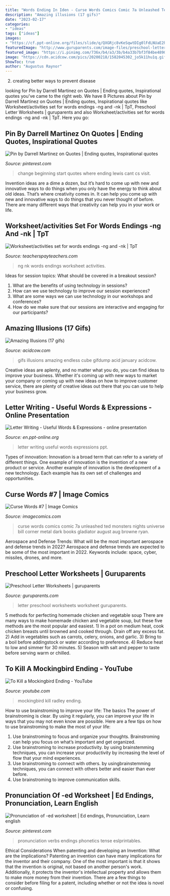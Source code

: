 ```yaml
---
title: "Words Ending In Iden - Curse Words Comics Comic 7a Unleashed Ted Monsters Nights Universe Bill Corner Metal Dark Books Gladiator August Aug Browne Ryan"
description: "Amazing illusions (17 gifs)"
date: "2023-02-17"
categories:
- "ideas"
tags: ["ideas"]
images:
- "https://cf.ppt-online.org/files/slide/q/QXGRjc8vKeSqwtDIg0lFdLNUaE2ho6Bu9x7Ar1/slide-1.jpg"
featuredImage: "http://www.guruparents.com/image-files/preschool-letter-worksheet-f.png"
featured_image: "https://i.pinimg.com/736x/b4/a3/3b/b4a33b7bf3f84be4890ec445daba9fcf.jpg"
image: "https://cdn.acidcow.com/pics/20200218/1582045302_jo5k11hu1q.gif"
ShowToc: true
author: "Augustus Raynor"
---
```



2. creating better ways to prevent disease 

	

		
looking for Pin by Darrell Martinez on Quotes | Ending quotes, Inspirational quotes you've came to the right web. We have 8 Pictures about Pin by Darrell Martinez on Quotes | Ending quotes, Inspirational quotes like Worksheet/activities set for words endings -ng and -nk | TpT, Preschool Letter Worksheets | guruparents and also Worksheet/activities set for words endings -ng and -nk | TpT. Here you go:
		
    
## Pin By Darrell Martinez On Quotes | Ending Quotes, Inspirational Quotes

<img loading=lazy src="https://i.pinimg.com/736x/b4/a3/3b/b4a33b7bf3f84be4890ec445daba9fcf.jpg" onerror="this.onerror=null;this.src='https://tse1.mm.bing.net/th?id=OIP.VMuYZnjR6F8uo1wS4W-YmQHaLH&amp;pid=15.1';" alt="Pin by Darrell Martinez on Quotes | Ending quotes, Inspirational quotes">

_Source: pinterest.com_

>change beginning start quotes where ending lewis cant cs visit. 

	

Invention ideas are a dime a dozen, but it’s hard to come up with new and innovative ways to do things when you only have the energy to think about old ideas. That’s where creativity comes in. It can help you come up with new and innovative ways to do things that you never thought of before. There are many different ways that creativity can help you in your work or life.

    
## Worksheet/activities Set For Words Endings -ng And -nk | TpT

<img loading=lazy src="https://ecdn.teacherspayteachers.com/thumbitem/Worksheetactivities-set-for-words-endings-ng-and-nk-Wilson-21-ompatiblec-1500873537/original-1273245-3.jpg" onerror="this.onerror=null;this.src='https://tse2.mm.bing.net/th?id=OIP.0ZYQdPNYXgxBHdjtPdF0JwAAAA&amp;pid=15.1';" alt="Worksheet/activities set for words endings -ng and -nk | TpT">

_Source: teacherspayteachers.com_

>ng nk words endings worksheet activities. 

	

Ideas for session topics: What should be covered in a breakout session?
1. What are the benefits of using technology in sessions? 
2. How can we use technology to improve our session experiences? 
3. What are some ways we can use technology in our workshops and conferences? 
4. How do we make sure that our sessions are interactive and engaging for our participants?

    
## Amazing Illusions (17 Gifs)

<img loading=lazy src="https://cdn.acidcow.com/pics/20200218/1582045302_jo5k11hu1q.gif" onerror="this.onerror=null;this.src='https://tse2.mm.bing.net/th?id=OIP.g_xObzxtrmtqPsdi-vlDbAHaHa&amp;pid=15.1';" alt="Amazing Illusions (17 gifs)">

_Source: acidcow.com_

>gifs illusions amazing endless cube gifdump acid january acidcow. 

	

Creative ideas are aplenty, and no matter what you do, you can find ideas to improve your business. Whether it's coming up with new ways to market your company or coming up with new ideas on how to improve customer service, there are plenty of creative ideas out there that you can use to help your business grow.

    
## Letter Writing - Useful Words &amp; Expressions - Online Presentation

<img loading=lazy src="https://cf.ppt-online.org/files/slide/q/QXGRjc8vKeSqwtDIg0lFdLNUaE2ho6Bu9x7Ar1/slide-1.jpg" onerror="this.onerror=null;this.src='https://tse3.mm.bing.net/th?id=OIP.vcschh6z8eyp65eDcxA4yQHaJ4&amp;pid=15.1';" alt="Letter Writing - Useful Words &amp; Expressions - online presentation">

_Source: en.ppt-online.org_

>letter writing useful words expressions ppt. 

	

Types of innovation:
Innovation is a broad term that can refer to a variety of different things. One example of innovation is the invention of a new product or service. Another example of innovation is the development of a new technology. Each example has its own set of challenges and opportunities.

    
## Curse Words #7 | Image Comics

<img loading=lazy src="https://imagecomics.com/files/releases/_1200x630_fit_center-center_82_none/CurseWords_07-1.png?mtime=1543598907" onerror="this.onerror=null;this.src='https://tse3.mm.bing.net/th?id=OIP.Jl1Epppizrz2gIWS5DAo_QAAAA&amp;pid=15.1';" alt="Curse Words #7 | Image Comics">

_Source: imagecomics.com_

>curse words comics comic 7a unleashed ted monsters nights universe bill corner metal dark books gladiator august aug browne ryan. 

	

Aerospace and Defense Trends: What will be the most important aerospace and defense trends in 2022?
Aerospace and defense trends are expected to be some of the most important in 2022. Keywords include: space, cyber, missiles, drones, and more.

    
## Preschool Letter Worksheets | Guruparents

<img loading=lazy src="http://www.guruparents.com/image-files/preschool-letter-worksheet-f.png" onerror="this.onerror=null;this.src='https://tse3.mm.bing.net/th?id=OIP.tiDyHVyZbcqV6LsbTKlQUQHaKd&amp;pid=15.1';" alt="Preschool Letter Worksheets | guruparents">

_Source: guruparents.com_

>letter preschool worksheets worksheet guruparents. 

	

5 methods for perfecting homemade chicken and vegetable soup
There are many ways to make homemade chicken and vegetable soup, but these five methods are the most popular and easiest. 1) In a pot on medium heat, cook chicken breasts until browned and cooked through. Drain off any excess fat. 2) Add in vegetables such as carrots, celery, onions, and garlic. 3) Bring to a boil before addingstock or water according to preference. 4) Reduce heat to low and simmer for 30 minutes. 5) Season with salt and pepper to taste before serving warm or chilled.

    
## To Kill A Mockingbird Ending - YouTube

<img loading=lazy src="https://i.ytimg.com/vi/e31ClFUDwks/hqdefault.jpg" onerror="this.onerror=null;this.src='https://tse3.mm.bing.net/th?id=OIP.3VPRyojX3K-mi7uvYCW_iQHaFj&amp;pid=15.1';" alt="To Kill a Mockingbird Ending - YouTube">

_Source: youtube.com_

>mockingbird kill radley ending. 

	

How to use brainstroming to improve your life: The basics
The power of brainstroming is clear. By using it regularly, you can improve your life in ways that you may not even know are possible. Here are a few tips on how to use brainstroming to make the most of your life: 
1. Use brainstroming to focus and organize your thoughts. Brainstroming can help you focus on what’s important and get organized. 
2. Use brainstroming to increase productivity. by using brainstemming techniques, you can increase your productivity by increasing the level of flow that your mind experiences. 
3. Use brainstroming to connect with others. by usingbrainstemming techniques, you can connect with others better and easier than ever before. 
4. Use brainstroming to improve communication skills.

    
## Pronunciation Of -ed Worksheet | Ed Endings, Pronunciation, Learn English

<img loading=lazy src="https://i.pinimg.com/736x/b5/3a/10/b53a1064be7c42a171bdfc37674d2bb0.jpg" onerror="this.onerror=null;this.src='https://tse4.mm.bing.net/th?id=OIP.CTJ-tC8GfVIuqpSl1LOVQgHaKj&amp;pid=15.1';" alt="Pronunciation of -ed worksheet | Ed endings, Pronunciation, Learn english">

_Source: pinterest.com_

>pronunciation verbs endings phonetics tense eslprintables. 

	

Ethical Considerations When patenting and developing an Invention: What are the implications?
Patenting an invention can have many implications for the inventor and their company. One of the most important is that it shows that the invention is original, not based on another person's work. Additionally, it protects the inventor's intellectual property and allows them to make more money from their invention. There are a few things to consider before filing for a patent, including whether or not the idea is novel or confusing.

